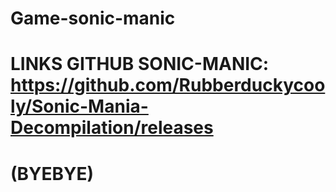 # Game-sonic-manic

# LINKS GITHUB SONIC-MANIC: https://github.com/Rubberduckycooly/Sonic-Mania-Decompilation/releases

# (BYEBYE)
